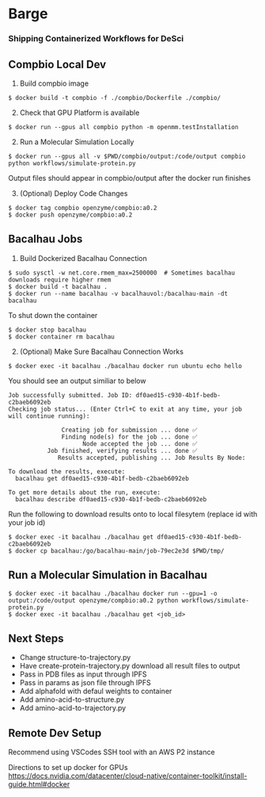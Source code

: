 # Barge
### Shipping Containerized Workflows for DeSci

## Compbio Local Dev
1) Build compbio image
```
$ docker build -t compbio -f ./compbio/Dockerfile ./compbio/
```

2) Check that GPU Platform is available
```
$ docker run --gpus all compbio python -m openmm.testInstallation
```

2) Run a Molecular Simulation Locally
```
$ docker run --gpus all -v $PWD/compbio/output:/code/output compbio python workflows/simulate-protein.py
```
Output files should appear in compbio/output after the docker run finishes

3) (Optional) Deploy Code Changes
```
$ docker tag compbio openzyme/compbio:a0.2
$ docker push openzyme/compbio:a0.2
```

## Bacalhau Jobs
1) Build Dockerized Bacalhau Connection
```
$ sudo sysctl -w net.core.rmem_max=2500000  # Sometimes bacalhau downloads require higher rmem
$ docker build -t bacalhau .
$ docker run --name bacalhau -v bacalhauvol:/bacalhau-main -dt bacalhau
```

To shut down the container
```
$ docker stop bacalhau
$ docker container rm bacalhau
```

2) (Optional) Make Sure Bacalhau Connection Works
```
$ docker exec -it bacalhau ./bacalhau docker run ubuntu echo hello
```

You should see an output similiar to below
```
Job successfully submitted. Job ID: df0aed15-c930-4b1f-bedb-c2baeb6092eb
Checking job status... (Enter Ctrl+C to exit at any time, your job will continue running):

               Creating job for submission ... done ✅
               Finding node(s) for the job ... done ✅
                     Node accepted the job ... done ✅
           Job finished, verifying results ... done ✅
              Results accepted, publishing ... Job Results By Node:

To download the results, execute:
  bacalhau get df0aed15-c930-4b1f-bedb-c2baeb6092eb

To get more details about the run, execute:
  bacalhau describe df0aed15-c930-4b1f-bedb-c2baeb6092eb
```

Run the following to download results onto to local filesytem (replace id with your job id)
```
$ docker exec -it bacalhau ./bacalhau get df0aed15-c930-4b1f-bedb-c2baeb6092eb
$ docker cp bacalhau:/go/bacalhau-main/job-79ec2e3d $PWD/tmp/
```

## Run a Molecular Simulation in Bacalhau
```
$ docker exec -it bacalhau ./bacalhau docker run --gpu=1 -o output:/code/output openzyme/compbio:a0.2 python workflows/simulate-protein.py
$ docker exec -it bacalhau ./bacalhau get <job_id>
```

## Next Steps
* Change structure-to-trajectory.py 
* Have create-protein-trajectory.py download all result files to output
* Pass in PDB files as input through IPFS
* Pass in params as json file through IPFS
* Add alphafold with defaul weights to container
* Add amino-acid-to-structure.py
* Add amino-acid-to-trajectory.py

## Remote Dev Setup
Recommend using VSCodes SSH tool with an AWS P2 instance

Directions to set up docker for GPUs
https://docs.nvidia.com/datacenter/cloud-native/container-toolkit/install-guide.html#docker
